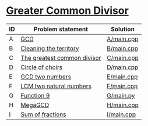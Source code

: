 # [Greater Common Divisor](https://www.e-olymp.com/en/contests/8860)


| ID | Problem statement                                                                      | Solution                 |
|----|----------------------------------------------------------------------------------------|--------------------------|
| A  | [GCD](https://www.e-olymp.com/en/contests/8860/problems/76518)                         | [A/main.cpp](A/main.cpp) |
| B  | [Cleaning the territory](https://www.e-olymp.com/en/contests/8860/problems/76519)      | [B/main.cpp](B/main.cpp) |
| C  | [The greatest common divisor](https://www.e-olymp.com/en/contests/8860/problems/76520) | [C/main.cpp](C/main.cpp) |
| D  | [Circle of choirs](https://www.e-olymp.com/en/contests/8860/problems/76521)            | [D/main.cpp](D/main.cpp) |
| E  | [GCD two numbers](https://www.e-olymp.com/en/contests/8860/problems/76522)             | [E/main.cpp](E/main.cpp) |
| F  | [LCM two natural numbers](https://www.e-olymp.com/en/contests/8860/problems/76523)     | [F/main.cpp](F/main.cpp) |
| G  | [Function 9](https://www.e-olymp.com/en/contests/8860/problems/76524)                  | [G/main.py](G/main.py)   |
| H  | [MegaGCD](https://www.e-olymp.com/en/contests/8860/problems/76525)                     | [H/main.cpp](H/main.cpp) |
| I  | [Sum of fractions](https://www.e-olymp.com/en/contests/8860/problems/76526)            | [I/main.cpp](I/main.cpp) |

